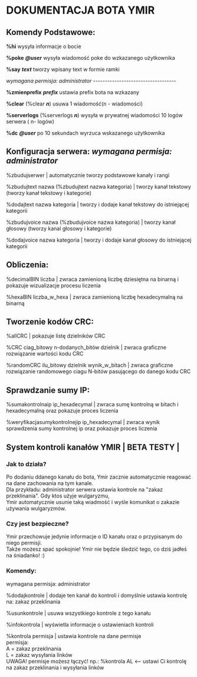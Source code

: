 # DOKUMENTACJA BOTA YMIR 

## Komendy Podstawowe: 
**%hi**  wysyła informacje o bocie  

**%poke** ***@user***  wysyła wiadomość poke do wzkazanego użytkownika  

**%say** ***text***  tworzy wpisany text w formie ramki  

*wymagana permisja: administrator* -----------------------------------  

**%zmienprefix** ***prefix***  ustawia prefix bota na wzkazany  

**%clear** (%clear ***n***)  usuwa 1 wiadomość(n - wiadomości)  

**%serverlogs** (%serverlogs ***n***)  wysyła w prywatnej wiadomości 10 logów serwera ( n- logów)  

**%dc** ***@user***  po 10 sekundach wyrzuca wskazanego użytkownika  

## Konfiguracja serwera: *wymagana permisja: administrator*  
%zbudujserwer | automatycznie tworzy podstawowe kanały i rangi  

%zbudujtext nazwa (%zbudujtext nazwa kategoria) | tworzy kanał tekstowy (tworzy kanał tekstowy i kategorie) 

%dodajtext nazwa kategoria | tworzy i dodaje kanał tekstowy do istniejącej kategorii  

%zbudujvoice nazwa (%zbudujvoice nazwa kategoria) | tworzy kanał głosowy (tworzy kanal głosowy i kategorie)  

%dodajvoice nazwa kategoria | tworzy i dodaje kanał głosowy do istniejącej kategorii  



## Obliczenia:
%decimalBIN liczba | zwraca zamienioną liczbę dziesiętna na binarną i pokazuje wizualizacje procesu liczenia  

%hexaBIN liczba_w_hexa | zwraca zamienioną liczbę hexadecymalną na binarną  

## Tworzenie kodów CRC:
%allCRC | pokazuje listę dzielników CRC  

%CRC ciag_bitowy n-dodanych_bitów dzielnik | zwraca graficzne rozwiązanie wartości kodu CRC  

%randomCRC ilu_bitowy dzielnik wynik_w_bitach | zwraca graficzne rozwiązanie randomowego ciagu N-bitów pasującego do danego kodu CRC  

## Sprawdzanie sumy IP:
%sumakontrolnaip ip_hexadecymal | zwraca sumę kontrolną w bitach i hexadecymalną oraz pokazuje proces liczenia  

%weryfikacjasumykontrolnejip ip_hexadecymal | zwraca wynik sprawdzenia sumy kontrolnej ip oraz pokazuje proces liczenia  

## System kontroli kanałów YMIR | BETA TESTY |

### Jak to działa?

Po dodaniu ddanego kanału do bota, Ymir zacznie automatycznie reagować na dane zachowania na tym kanale.  
Dla przykładu: administrator serwera ustawia kontrole na "zakaz przeklinania". Gdy ktos użyje wulgaryzmu,  
Ymir automatycznie usunie taką wiadmość i wyśle komunikat o zakazie używania wulgaryzmów.  

### Czy jest bezpieczne?

Ymir przechowuje jedynie informacje o ID kanału oraz o przypisanym do niego permisji.  
Także możesz spać spokojnie! Ymir nie będzie śledzić tego, co dziś jadłeś na śniadanko! :)  

### Komendy:
wymagana permisja: administrator 

%dodajkontrole | dodaje ten kanał do kontroli i domyślnie ustawia kontrolę na: zakaz przeklinania  

%usunkontrole | usuwa wszystkiego kontrole z tego kanału  

%infokontrola | wyświetla informacje o ustawieniach kontroli  

%kontrola permisja | ustawia kontrole na dane permisje  
    permisja:  
        A = zakaz przeklinania  
        L = zakaz wysyłania linków  
    UWAGA! permisje możesz łączyć! np.: %kontrola AL <-- ustawi Ci kontrolę na zakaz przeklinania i wysyłania linków  

